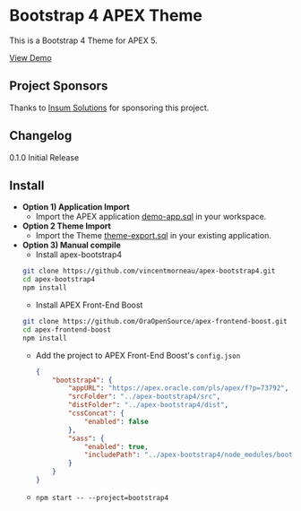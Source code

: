 # Bootstrap 4 APEX Theme
This is a Bootstrap 4 Theme for APEX 5.

[View Demo](https://apex.oracle.com/pls/apex/f?p=73792)

## Project Sponsors
Thanks to [Insum Solutions](http://insum.ca/) for sponsoring this project.

## Changelog
0.1.0 Initial Release

## Install
- **Option 1) Application Import**
    - Import the APEX application [demo-app.sql](apex/demo-app.sql) in your workspace.
- **Option 2 Theme Import**
    - Import the Theme [theme-export.sql](apex/theme-export.sql) in your existing application.
- **Option 3) Manual compile**
    - Install apex-bootstrap4  
    ```bash
    git clone https://github.com/vincentmorneau/apex-bootstrap4.git
    cd apex-bootstrap4
    npm install
    ```
    - Install APEX Front-End Boost
    ```bash
    git clone https://github.com/OraOpenSource/apex-frontend-boost.git
    cd apex-frontend-boost
    npm install
    ```
    - Add the project to APEX Front-End Boost's `config.json`  
        ```json
        {
            "bootstrap4": {
                "appURL": "https://apex.oracle.com/pls/apex/f?p=73792",
                "srcFolder": "../apex-bootstrap4/src",
                "distFolder": "../apex-bootstrap4/dist",
                "cssConcat": {
                    "enabled": false
                },
                "sass": {
                    "enabled": true,
                    "includePath": "../apex-bootstrap4/node_modules/bootstrap/scss"
                }
            }
        }
        ```
    - `npm start -- --project=bootstrap4`
